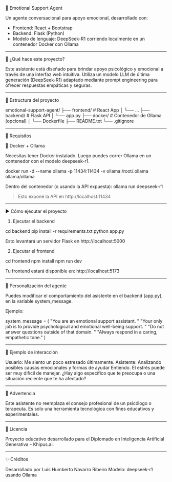 🤖 Emotional Support Agent

Un agente conversacional para apoyo emocional, desarrollado con:

- Frontend: React + Bootstrap
- Backend: Flask (Python)
- Modelo de lenguaje: DeepSeek-R1 corriendo localmente en un contenedor Docker con Ollama

---

🧠 ¿Qué hace este proyecto?

Este asistente está diseñado para brindar apoyo psicológico y emocional a través de una interfaz web intuitiva. Utiliza un modelo LLM de última generación (DeepSeek-R1) adaptado mediante prompt engineering para ofrecer respuestas empáticas y seguras.

---

📁 Estructura del proyecto

emotional-support-agent/
├── frontend/               # React App
│   └── ...
├── backend/                # Flask API
│   └── app.py
├── docker/                 # Contenedor de Ollama (opcional)
│   └── Dockerfile
├── README.txt
└── .gitignore

---

🚀 Requisitos

🐋 Docker + Ollama

Necesitas tener Docker instalado. Luego puedes correr Ollama en un contenedor con el modelo deepseek-r1.

docker run -d   --name ollama   -p 11434:11434   -v ollama:/root/.ollama   ollama/ollama

Dentro del contenedor (o usando la API expuesta):
ollama run deepseek-r1

> Esto expone la API en http://localhost:11434

---

▶️ Cómo ejecutar el proyecto

1. Ejecutar el backend

cd backend
pip install -r requirements.txt
python app.py

Esto levantará un servidor Flask en http://localhost:5000

2. Ejecutar el frontend

cd frontend
npm install
npm run dev

Tu frontend estará disponible en: http://localhost:5173

---

💬 Personalización del agente

Puedes modificar el comportamiento del asistente en el backend (app.py), en la variable system_message.

Ejemplo:

system_message = (
    "You are an emotional support assistant. "
    "Your only job is to provide psychological and emotional well-being support. "
    "Do not answer questions outside of that domain. "
    "Always respond in a caring, empathetic tone."
)

---

🧪 Ejemplo de interacción

Usuario: Me siento un poco estresado últimamente.
Asistente: <think>Analizando posibles causas emocionales y formas de ayudar</think>
Entiendo. El estrés puede ser muy difícil de manejar. ¿Hay algo específico que te preocupa o una situación reciente que te ha afectado?

---

🛑 Advertencia

Este asistente no reemplaza el consejo profesional de un psicólogo o terapeuta. Es solo una herramienta tecnológica con fines educativos y experimentales.

---

📄 Licencia

Proyecto educativo desarrollado para el Diplomado en Inteligencia Artificial Generativa – Khipus.ai.

---

✨ Créditos

Desarrollado por Luis Humberto Navarro Ribeiro
Modelo: deepseek-r1 usando Ollama
